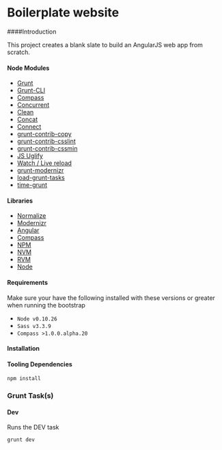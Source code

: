 
# Boilerplate website

####Introduction

This project creates a blank slate to build an AngularJS web app from scratch.

#### Node Modules

* [Grunt](http://gruntjs.com/)
* [Grunt-CLI](https://github.com/gruntjs/grunt-cli)
* [Compass](https://github.com/gruntjs/grunt-contrib-compass)
* [Concurrent](https://github.com/sindresorhus/grunt-concurrent)
* [Clean](https://github.com/gruntjs/grunt-contrib-clean)
* [Concat](https://github.com/gruntjs/grunt-contrib-concat)
* [Connect](https://github.com/gruntjs/grunt-contrib-connect)
* [grunt-contrib-copy](https://github.com/gruntjs/grunt-contrib-copy)
* [grunt-contrib-csslint](https://github.com/gruntjs/grunt-contrib-csslint)
* [grunt-contrib-cssmin](https://github.com/gruntjs/grunt-contrib-cssmin)
* [JS Uglify](https://github.com/gruntjs/grunt-contrib-uglify)
* [Watch / Live reload](https://github.com/gruntjs/grunt-contrib-watch)
* [grunt-modernizr](https://github.com/Modernizr/grunt-modernizr)
* [load-grunt-tasks](https://github.com/sindresorhus/load-grunt-tasks)
* [time-grunt](https://github.com/sindresorhus/time-grunt)

#### Libraries

* [Normalize](http://necolas.github.io/normalize.css/)
* [Modernizr](http://modernizr.com/)
* [Angular](https://angularjs.org/)
* [Compass](http://compass-style.org/)
* [NPM](https://www.npmjs.com)
* [NVM](https://github.com/creationix/nvm)
* [RVM](https://github.com/creationix/nvm)
* [Node](http://nodejs.org/)

#### Requirements
Make sure your have the following installed with these versions or greater when running the bootstrap

* ```Node v0.10.26```
* ```Sass v3.3.9```
* ```Compass >1.0.0.alpha.20```

#### Installation


#### Tooling Dependencies

```
npm install
```

### Grunt Task(s)

#### Dev
Runs the DEV task

```
grunt dev
```

